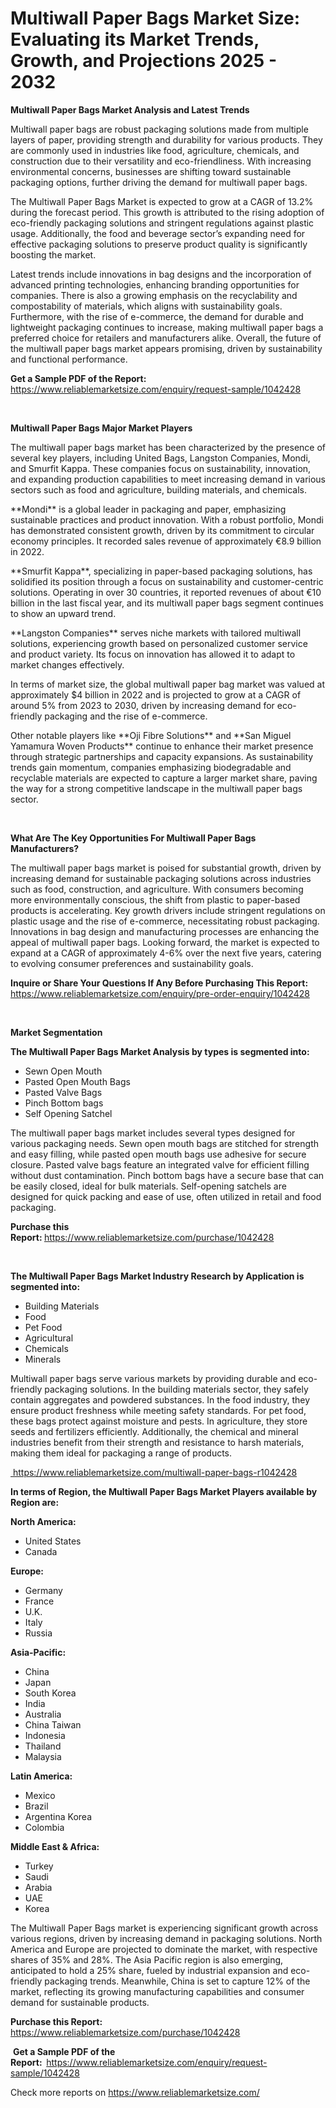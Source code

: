 <p><h1>Multiwall Paper Bags Market Size: Evaluating its Market Trends, Growth, and Projections 2025 - 2032</h1></p><p><strong>Multiwall Paper Bags Market Analysis and Latest Trends</strong></p>
<p><p>Multiwall paper bags are robust packaging solutions made from multiple layers of paper, providing strength and durability for various products. They are commonly used in industries like food, agriculture, chemicals, and construction due to their versatility and eco-friendliness. With increasing environmental concerns, businesses are shifting toward sustainable packaging options, further driving the demand for multiwall paper bags.</p><p>The Multiwall Paper Bags Market is expected to grow at a CAGR of 13.2% during the forecast period. This growth is attributed to the rising adoption of eco-friendly packaging solutions and stringent regulations against plastic usage. Additionally, the food and beverage sector’s expanding need for effective packaging solutions to preserve product quality is significantly boosting the market.</p><p>Latest trends include innovations in bag designs and the incorporation of advanced printing technologies, enhancing branding opportunities for companies. There is also a growing emphasis on the recyclability and compostability of materials, which aligns with sustainability goals. Furthermore, with the rise of e-commerce, the demand for durable and lightweight packaging continues to increase, making multiwall paper bags a preferred choice for retailers and manufacturers alike. Overall, the future of the multiwall paper bags market appears promising, driven by sustainability and functional performance.</p></p>
<p><strong>Get a Sample PDF of the Report:&nbsp;</strong> <a href="https://www.reliablemarketsize.com/enquiry/request-sample/1042428?utm_campaign=1845&utm_medium=2&utm_source=Github&utm_content=ia&utm_term=07022025&utm_id=multiwall-paper-bags">https://www.reliablemarketsize.com/enquiry/request-sample/1042428</a></p>
<p>&nbsp;</p>
<p><strong>Multiwall Paper Bags Major Market Players</strong></p>
<p><p>The multiwall paper bags market has been characterized by the presence of several key players, including United Bags, Langston Companies, Mondi, and Smurfit Kappa. These companies focus on sustainability, innovation, and expanding production capabilities to meet increasing demand in various sectors such as food and agriculture, building materials, and chemicals.</p><p>**Mondi** is a global leader in packaging and paper, emphasizing sustainable practices and product innovation. With a robust portfolio, Mondi has demonstrated consistent growth, driven by its commitment to circular economy principles. It recorded sales revenue of approximately €8.9 billion in 2022.</p><p>**Smurfit Kappa**, specializing in paper-based packaging solutions, has solidified its position through a focus on sustainability and customer-centric solutions. Operating in over 30 countries, it reported revenues of about €10 billion in the last fiscal year, and its multiwall paper bags segment continues to show an upward trend.</p><p>**Langston Companies** serves niche markets with tailored multiwall solutions, experiencing growth based on personalized customer service and product variety. Its focus on innovation has allowed it to adapt to market changes effectively.</p><p>In terms of market size, the global multiwall paper bag market was valued at approximately $4 billion in 2022 and is projected to grow at a CAGR of around 5% from 2023 to 2030, driven by increasing demand for eco-friendly packaging and the rise of e-commerce. </p><p>Other notable players like **Oji Fibre Solutions** and **San Miguel Yamamura Woven Products** continue to enhance their market presence through strategic partnerships and capacity expansions. As sustainability trends gain momentum, companies emphasizing biodegradable and recyclable materials are expected to capture a larger market share, paving the way for a strong competitive landscape in the multiwall paper bags sector.</p></p>
<p>&nbsp;</p>
<p><strong>What Are The Key Opportunities For Multiwall Paper Bags Manufacturers?</strong></p>
<p><p>The multiwall paper bags market is poised for substantial growth, driven by increasing demand for sustainable packaging solutions across industries such as food, construction, and agriculture. With consumers becoming more environmentally conscious, the shift from plastic to paper-based products is accelerating. Key growth drivers include stringent regulations on plastic usage and the rise of e-commerce, necessitating robust packaging. Innovations in bag design and manufacturing processes are enhancing the appeal of multiwall paper bags. Looking forward, the market is expected to expand at a CAGR of approximately 4-6% over the next five years, catering to evolving consumer preferences and sustainability goals.</p></p>
<p><strong>Inquire or Share Your Questions If Any Before Purchasing This Report:</strong> <a href="https://www.reliablemarketsize.com/enquiry/pre-order-enquiry/1042428?utm_campaign=1845&utm_medium=2&utm_source=Github&utm_content=ia&utm_term=07022025&utm_id=multiwall-paper-bags">https://www.reliablemarketsize.com/enquiry/pre-order-enquiry/1042428</a></p>
<p>&nbsp;</p>
<p><strong>Market Segmentation</strong></p>
<p><strong>The Multiwall Paper Bags Market Analysis by types is segmented into:</strong></p>
<p><ul><li>Sewn Open Mouth</li><li>Pasted Open Mouth Bags</li><li>Pasted Valve Bags</li><li>Pinch Bottom bags</li><li>Self Opening Satchel</li></ul></p>
<p><p>The multiwall paper bags market includes several types designed for various packaging needs. Sewn open mouth bags are stitched for strength and easy filling, while pasted open mouth bags use adhesive for secure closure. Pasted valve bags feature an integrated valve for efficient filling without dust contamination. Pinch bottom bags have a secure base that can be easily closed, ideal for bulk materials. Self-opening satchels are designed for quick packing and ease of use, often utilized in retail and food packaging.</p></p>
<p><strong>Purchase this Report:&nbsp;</strong><a href="https://www.reliablemarketsize.com/purchase/1042428?utm_campaign=1845&utm_medium=2&utm_source=Github&utm_content=ia&utm_term=07022025&utm_id=multiwall-paper-bags">https://www.reliablemarketsize.com/purchase/1042428</a></p>
<p>&nbsp;</p>
<p><strong>The Multiwall Paper Bags Market Industry Research by Application is segmented into:</strong></p>
<p><ul><li>Building Materials</li><li>Food</li><li>Pet Food</li><li>Agricultural</li><li>Chemicals</li><li>Minerals</li></ul></p>
<p><p>Multiwall paper bags serve various markets by providing durable and eco-friendly packaging solutions. In the building materials sector, they safely contain aggregates and powdered substances. In the food industry, they ensure product freshness while meeting safety standards. For pet food, these bags protect against moisture and pests. In agriculture, they store seeds and fertilizers efficiently. Additionally, the chemical and mineral industries benefit from their strength and resistance to harsh materials, making them ideal for packaging a range of products.</p></p>
<p><a href="https://www.reliablemarketsize.com/multiwall-paper-bags-r1042428?utm_campaign=1845&utm_medium=2&utm_source=Github&utm_content=ia&utm_term=07022025&utm_id=multiwall-paper-bags">&nbsp;https://www.reliablemarketsize.com/multiwall-paper-bags-r1042428</a></p>
<p><strong>In terms of Region, the Multiwall Paper Bags Market Players available by Region are:</strong></p>
<p>
    <p> <strong> North America: </strong>
        <ul>
            <li>United States</li>
            <li>Canada</li>
        </ul>
        </p> 
    <p> <strong> Europe: </strong>
        <ul>
            <li>Germany</li>
            <li>France</li>
            <li>U.K.</li>
            <li>Italy</li>
            <li>Russia</li>
        </ul>
        </p> 
    <p> <strong> Asia-Pacific: </strong>
        <ul>
            <li>China</li>
            <li>Japan</li>
            <li>South Korea</li>
            <li>India</li>
            <li>Australia</li>
            <li>China Taiwan</li>
            <li>Indonesia</li>
            <li>Thailand</li>
            <li>Malaysia</li>
        </ul>
        </p> 
    <p> <strong> Latin America: </strong>
        <ul>
            <li>Mexico</li>
            <li>Brazil</li>
            <li>Argentina Korea</li>
            <li>Colombia</li>
        </ul>
        </p> 
    <p> <strong> Middle East & Africa: </strong>
        <ul>
            <li>Turkey</li>
            <li>Saudi</li>
            <li>Arabia</li>
            <li>UAE</li>
            <li>Korea</li>
        </ul>
    </p>
    </p>
<p><p>The Multiwall Paper Bags market is experiencing significant growth across various regions, driven by increasing demand in packaging solutions. North America and Europe are projected to dominate the market, with respective shares of 35% and 28%. The Asia Pacific region is also emerging, anticipated to hold a 25% share, fueled by industrial expansion and eco-friendly packaging trends. Meanwhile, China is set to capture 12% of the market, reflecting its growing manufacturing capabilities and consumer demand for sustainable products.</p></p>
<p><strong>Purchase this Report: </strong><a href="https://www.reliablemarketsize.com/purchase/1042428?utm_campaign=1845&utm_medium=2&utm_source=Github&utm_content=ia&utm_term=07022025&utm_id=multiwall-paper-bags">https://www.reliablemarketsize.com/purchase/1042428</a></p>
<p>&nbsp;<strong>Get a Sample PDF of the Report:&nbsp;&nbsp;</strong><a href="https://www.reliablemarketsize.com/enquiry/request-sample/1042428?utm_campaign=1845&utm_medium=2&utm_source=Github&utm_content=ia&utm_term=07022025&utm_id=multiwall-paper-bags">https://www.reliablemarketsize.com/enquiry/request-sample/1042428</a></p>
<p><strong></strong></p>
<p>Check more reports on <a href="https://www.reliablemarketsize.com/?utm_campaign=1845&utm_medium=2&utm_source=Github&utm_content=ia&utm_term=07022025&utm_id=multiwall-paper-bags">https://www.reliablemarketsize.com/</a></p>